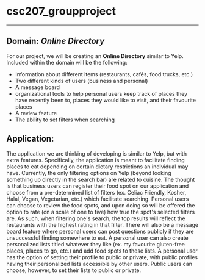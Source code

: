 # csc207_groupproject
***
## Domain: _Online Directory_
For our project, we will be creating an **Online Directory** similar to Yelp. Included within the domain will be the 
following:
* Information about different items (restaurants, cafés, food trucks, etc.)
* Two different kinds of users (business and personal)
* A message board 
* organizational tools to help personal users keep track of places they have recently been to, places they would 
like to visit, and their favourite places
* A review feature
* The ability to set filters when searching

## Application:
The application we are thinking of developing is similar to Yelp, but with extra features. Specifically, the application 
is meant to facilitate finding places to eat depending on certain dietary restrictions an individual may have. Currently, 
the only filtering options on Yelp (beyond looking something up directly in the search bar) are related to cuisine. The
thought is that business users can register their food spot on our application and choose from a pre-determined list of 
filters (ex. Celiac Friendly, Kosher, Halal, Vegan, Vegetarian, etc.) which facilitate searching. Personal users can 
choose to review the food spots, and upon doing so will be offered the option to rate (on a scale of one to five) how 
true the spot's selected filters are. As such, when filtering one's search, the top results will 
reflect the restaurants with the highest rating in that filter. There will also be a message board feature where 
personal users can post questions publicly if they are unsuccessful finding somewhere to eat. A personal user can also 
create personalized lists titled whatever they like (ex. my favourite gluten-free places, places to go, etc.) and add
food spots to these lists. A personal user has the option of setting their profile to public or private, with public 
profiles having their personalized lists accessible by other users. Public users can choose, however, to set their lists
to public or private. 

